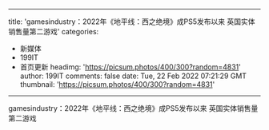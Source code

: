 
---
title: 'gamesindustry：2022年《地平线：西之绝境》成PS5发布以来 英国实体销售量第二游戏'
categories: 
 - 新媒体
 - 199IT
 - 首页更新
headimg: 'https://picsum.photos/400/300?random=4831'
author: 199IT
comments: false
date: Tue, 22 Feb 2022 07:21:29 GMT
thumbnail: 'https://picsum.photos/400/300?random=4831'
---

<div>   
gamesindustry：2022年《地平线：西之绝境》成PS5发布以来 英国实体销售量第二游戏  
</div>
            